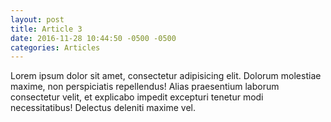 ```yaml
---
layout: post
title: Article 3
date: 2016-11-28 10:44:50 -0500 -0500
categories: Articles
---
```

Lorem ipsum dolor sit amet, consectetur adipisicing elit. Dolorum molestiae maxime, non perspiciatis repellendus! Alias praesentium laborum consectetur velit, et explicabo impedit excepturi tenetur modi necessitatibus! Delectus deleniti maxime vel.

